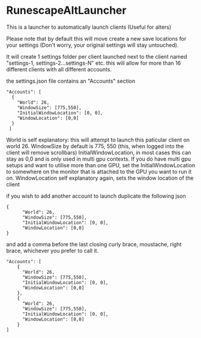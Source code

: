 # RunescapeAltLauncher
This is a launcher to automatically launch clients (Useful for alters)

Please note that by default this will move create a new save locations for your settings (Don't worry, your original settings will stay untouched).

It will create 1 settings folder per client launched next to the client named "settings-1, settings-2...settings-N" etc.
this will allow for more than 16 different clients with all different accounts.


the settings.json file contains an "Accounts" section 

```
"Accounts": [
  {
    "World": 26,
    "WindowSize": [775,550],
    "InitialWindowLocation": [0, 0],
    "WindowLocation": [0,0]
  }
 ]
 ```
    
    
World is self explanatory: this will attempt to launch this paticular client on world 26.
WindowSize by default is 775, 550 (this, when logged into the client will remove scrollbars)
InitialWindowLocation, in most cases this can stay as 0,0 and is only used in multi gpu contexts.
  If you do have multi gpu setups and want to utilise more than one GPU, set the InitialWindowLocation to somewhere on the monitor that is attached to the GPU you want to run it on.
WindowLocation self explanatory again, sets the window location of the client

if you wish to add another account to launch duplicate the following json

```
{
      "World": 26,
      "WindowSize": [775,550],
      "InitialWindowLocation": [0, 0],
      "WindowLocation": [0,0]
}
```

and add a comma before the last closing curly brace, moustache, right brace, whichever you prefer to call it.

```
"Accounts": [
    {
      "World": 26,
      "WindowSize": [775,550],
      "InitialWindowLocation": [0, 0],
      "WindowLocation": [0,0]
    },
    {
      "World": 26,
      "WindowSize": [775,550],
      "InitialWindowLocation": [0, 0],
      "WindowLocation": [0,0]
    }
]
```
